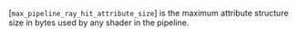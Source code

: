 [`max_pipeline_ray_hit_attribute_size`] is the maximum attribute structure
size in bytes used by any shader in the pipeline.